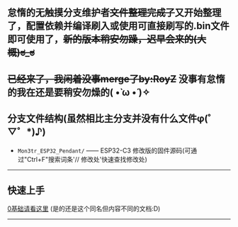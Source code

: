 ## 怠惰的无触摸分支维护者~~文件整理完成了~~又开始整理了，配置依赖并编译刷入或使用可直接刷写的.bin文件即可使用了，~~新的版本稍安勿躁，迟早会来的(大概)ಠ⁠_⁠ಠ~~ 
~~已经来了，我闲着没事merge了by:RoyZ~~ 
没事有怠惰的我在还是要稍安勿燥的( •̀ ω •́ )✧
---

## 分支文件结构(虽然相比主分支并没有什么文件φ(゜▽゜*)♪)

- `Mon3tr_ESP32_Pendant/` —— ESP32-C3 修改版的固件源码(可通过"Ctrl+F"搜索词条'// 修改处'快速查找修改处)

---

## 快速上手

[0基础请看这里](EZBuild.md) (是的还是这个同名但内容不同的文档:D)

---
